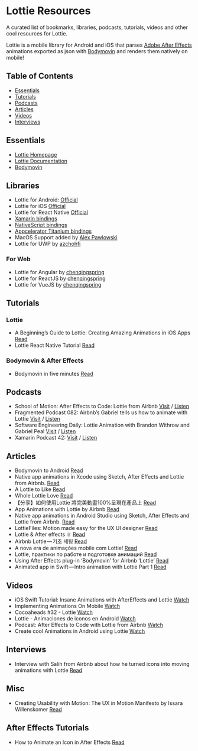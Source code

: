 # Lottie Resources
A curated list of bookmarks, libraries, podcasts, tutorials, videos and other cool resources for Lottie.

Lottie is a mobile library for Android and iOS that parses [Adobe After Effects](http://www.adobe.com/products/aftereffects.html) animations exported as json with [Bodymovin](https://github.com/bodymovin/bodymovin) and renders them natively on mobile!

## Table of Contents

- [Essentials](#essentials)
- [Tutorials](#tutorials)
- [Podcasts](#podcasts)
- [Articles](#Articles)
- [Videos](#Videos)
- [Interviews](#interviews)

## Essentials
* [Lottie Homepage](https://airbnb.design/lottie/)
* [Lottie Documentation](https://airbnb.io/lottie/)
* [Bodymovin](https://github.com/bodymovin/bodymovin)

## Libraries
* Lottie for Android: [Official](https://github.com/airbnb/lottie-android)
* Lottie for iOS [Official](https://github.com/airbnb/lottie-ios)
* Lottie for React Native [Official](https://github.com/airbnb/lottie-react-native)
* [Xamarin bindings](https://github.com/martijn00/LottieXamarin)
* [NativeScript bindings](https://github.com/bradmartin/nativescript-lottie)
* [Appcelerator Titanium bindings](https://github.com/m1ga/ti.animation)
* MacOS Support added by [Alex Pawlowski](https://github.com/pawlowskialex)
* Lottie for UWP by [azchohfi](https://github.com/azchohfi/LottieUWP)

### For Web
* Lottie for Angular by [chenqingspring](https://github.com/chenqingspring/ng-lottie)
* Lottie for ReactJS by [chenqingspring](https://github.com/chenqingspring/react-lottie)
* Lottie for VueJS by [chenqingspring](https://github.com/chenqingspring/vue-lottie)

## Tutorials
### Lottie

* A Beginning’s Guide to Lottie: Creating Amazing Animations in iOS Apps [Read](https://www.appcoda.com/lottie-beginner-guide/)
* Lottie React Native Tutorial [Read](https://medium.com/react-native-training/lottie-react-native-tutorial-162d91840720)

### Bodymovin & After Effects
* Bodymovin in five minutes [Read](https://medium.com/@shinjipons/bodymovin-in-five-minutes-e5bf1483a272)

## Podcasts
* School of Motion: After Effects to Code: Lottie from Airbnb [Visit](https://www.schoolofmotion.com/blog/after-effects-to-code-lottie-from-airbnb?utm_source=youtube&utm_medium=video&utm_content=Lottie&utm_campaign=yt-onboard) / [Listen](https://sommediaprod.s3.amazonaws.com/2f20bed0-144a-4ca3-8a77-7d131e300326.mp3)
* Fragmented Podcast 082: Airbnb’s Gabriel tells us how to animate with Lottie [Visit](http://fragmentedpodcast.com/episodes/82/) / [Listen](https://audio.simplecast.com/68915.mp3)
* Software Engineering Daily: Lottie Animation with Brandon Withrow and Gabriel Peal [Visit](softwareengineeringdaily.com/2017/08/10/lottie-animation-with-brandon-withrow-and-gabriel-peal/) / [Listen](http://traffic.libsyn.com/sedaily/Lottie.mp3)
* Xamarin Podcast 42: [Visit](http://www.xamarinpodcast.com/42) / [Listen](https://audio.fireside.fm/podcasts/audio/3/306e7564-d5eb-4af3-b3b2-e6aa1f21a9ce/episodes/c/c785146b-4774-44bd-95dd-67a2b35e7f2f/c785146b-4774-44bd-95dd-67a2b35e7f2f.mp3)

## Articles
* Bodymovin to Android [Read](https://medium.com/google-design/bodymovin-to-android-6e53e5f7a96)
* Native app animations in Xcode using Sketch, After Effects and Lottie from Airbnb. [Read](https://medium.com/creative-controller/native-app-animations-in-xcode-using-sketch-after-effects-and-lottie-from-airbnb-8fb68b7661d1)
* A Lottie to Like [Read](https://blog.prototypr.io/a-lottie-to-like-6670f2bed3c5)
* Whole Lottie Love [Read](https://medium.com/@BashaChris/https-medium-com-bashachris-whole-lottie-love-ef0a71d205aa)
* 【分享】如何使用Lottie 將完美動畫100%呈現在產品上 [Read](https://medium.com/as-a-product-designer/%E5%BF%83%E5%BE%97%E5%88%86%E4%BA%AB-%E5%A6%82%E4%BD%95%E4%BD%BF%E7%94%A8lottie-%E5%B0%87%E5%AE%8C%E7%BE%8E%E5%8B%95%E7%95%AB100-%E5%91%88%E7%8F%BE%E5%9C%A8%E7%94%A2%E5%93%81%E4%B8%8A-7ac7107abfa5)
* App Animations with Lottie by Airbnb [Read](https://blog.prototypr.io/app-animations-with-lottie-by-airbnb-8101277c95c7)
* Native app animations in Android Studio using Sketch, After Effects and Lottie from Airbnb. [Read](https://medium.com/creative-controller/native-app-animations-in-android-studio-using-lottie-from-airbnb-bbc039c87e63)
* LottieFiles: Motion made easy for the UX UI designer [Read](https://medium.com/lateral-view/lottiefiles-motion-made-easy-for-the-ux-ui-designer-b8f498c3d35a)
* Lottie & After effects ♕ [Read](https://medium.com/@vberois/lottie-after-effects-591913cb004c)
* Airbnb Lottie — 기초 세팅 [Read](https://medium.com/guleum/airbnb-lottie-%EA%B8%B0%EC%B4%88-%EC%84%B8%ED%8C%85-95896297786d)
* A nova era de animações mobile com Lottie! [Read](https://share.atelie.software/a-nova-era-de-anima%C3%A7%C3%B5es-mobile-com-lottie-3c0bca980782)
* Lottie, практики по работе и подготовке анимаций [Read](https://medium.com/@TonyPinkevich/lottie-%D0%BB%D1%83%D1%87%D1%88%D0%B8%D0%B5-%D0%BF%D1%80%D0%B0%D0%BA%D1%82%D0%B8%D0%BA%D0%B8-%D0%BF%D0%BE-%D1%80%D0%B0%D0%B1%D0%BE%D1%82%D0%B5-%D0%B8-%D0%BF%D0%BE%D0%B4%D0%B3%D0%BE%D1%82%D0%BE%D0%B2%D0%BA%D0%B5-%D0%B0%D0%BD%D0%B8%D0%BC%D0%B0%D1%86%D0%B8%D0%B9-edf7b53fac5e)
* Using After Effects plug-in ‘Bodymovin’ for Airbnb ‘Lottie’ [Read](https://medium.com/spemer/using-airbnb-lottie-with-after-effects-plug-in-bodymovin-c3608c9aa82)
* Animated app in Swift — Intro animation with Lottie Part 1 [Read](https://medium.com/@lopezquekk/animated-app-in-swift-intro-animation-with-lottie-part-1-9ca79ce4de0)

## Videos
* iOS Swift Tutorial: Insane Animations with AfterEffects and Lottie [Watch](https://www.youtube.com/watch?v=ESjFEaZx7UI&t=226s)
* Implementing Animations On Mobile [Watch](https://www.youtube.com/watch?v=oOMC4PZXeDE)
* Cocoaheads #32 - Lottie [Watch](https://www.youtube.com/watch?v=P_AiI6Gldpc)
* Lottie - Animaciones de iconos en Android [Watch](https://www.youtube.com/watch?v=RrsKX-ufMQ8)
* Podcast: After Effects to Code with Lottie from Airbnb [Watch](https://www.youtube.com/watch?v=RAAVPSHik0k)
* Create cool Animations in Android using Lottie [Watch](https://www.youtube.com/watch?v=T4v72xJqNpQ&t=118s)

## Interviews
* Interview with Salih from Airbnb about how he turned icons into moving animations with Lottie [Read](blog.thenounproject.com/icons-in-motion/)

## Misc
* Creating Usability with Motion: The UX in Motion Manifesto by Issara Willenskomer [Read](https://medium.com/ux-in-motion/creating-usability-with-motion-the-ux-in-motion-manifesto-a87a4584ddc)

## After Effects Tutorials
* How to Animate an Icon in After Effects [Read](https://www.youtube.com/watch?v=e_W-LlGrREg)
